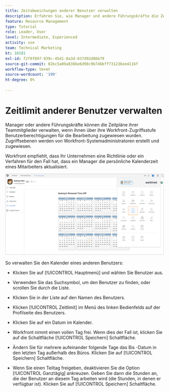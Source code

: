 ```yaml
---
title: Zeitabweichungen anderer Benutzer verwalten
description: Erfahren Sie, wie Manager und andere Führungskräfte die Zeitpläne ihres Teams verwalten können.
feature: Resource Management
type: Tutorial
role: Leader, User
level: Intermediate, Experienced
activity: use
team: Technical Marketing
kt: 10181
exl-id: f2f0f897-939c-45d1-8a3d-037d92d86b79
source-git-commit: 02bc5a09a838be6d98c9b746bff731236ee4116f
workflow-type: tm+mt
source-wordcount: '199'
ht-degree: 0%

---
```


# Zeitlimit anderer Benutzer verwalten

Manager oder andere Führungskräfte können die Zeitpläne ihrer Teammitglieder verwalten, wenn ihnen über ihre Workfront-Zugriffsstufe Benutzerberechtigungen für die Bearbeitung zugewiesen wurden. Zugriffsebenen werden von Workfront-Systemadministratoren erstellt und zugewiesen.

Workfront empfiehlt, dass Ihr Unternehmen eine Richtlinie oder ein Verfahren für den Fall hat, dass ein Manager die persönliche Kalenderzeit eines Mitarbeiters aktualisiert.

![Benutzer im Hauptmenü](assets/mouto_01.png)

So verwalten Sie den Kalender eines anderen Benutzers:

* Klicken Sie auf [!UICONTROL Hauptmenü] und wählen Sie Benutzer aus.

* Verwenden Sie das Suchsymbol, um den Benutzer zu finden, oder scrollen Sie durch die Liste.

* Klicken Sie in der Liste auf den Namen des Benutzers.

* Klicken [!UICONTROL Zeitlimit] im Menü des linken Bedienfelds auf der Profilseite des Benutzers.

* Klicken Sie auf ein Datum im Kalender.

* Workfront nimmt einen vollen Tag frei. Wenn dies der Fall ist, klicken Sie auf die Schaltfläche [!UICONTROL Speichern] Schaltfläche.

* Ändern Sie für mehrere aufeinander folgende Tage das Bis -Datum in den letzten Tag außerhalb des Büros. Klicken Sie auf [!UICONTROL Speichern] Schaltfläche.

* Wenn Sie einen Teiltag freigeben, deaktivieren Sie die Option [!UICONTROL Ganztägig] ankreuzen. Geben Sie dann die Stunden an, die der Benutzer an diesem Tag arbeiten wird (die Stunden, in denen er verfügbar ist). Klicken Sie auf [!UICONTROL Speichern] Schaltfläche.
